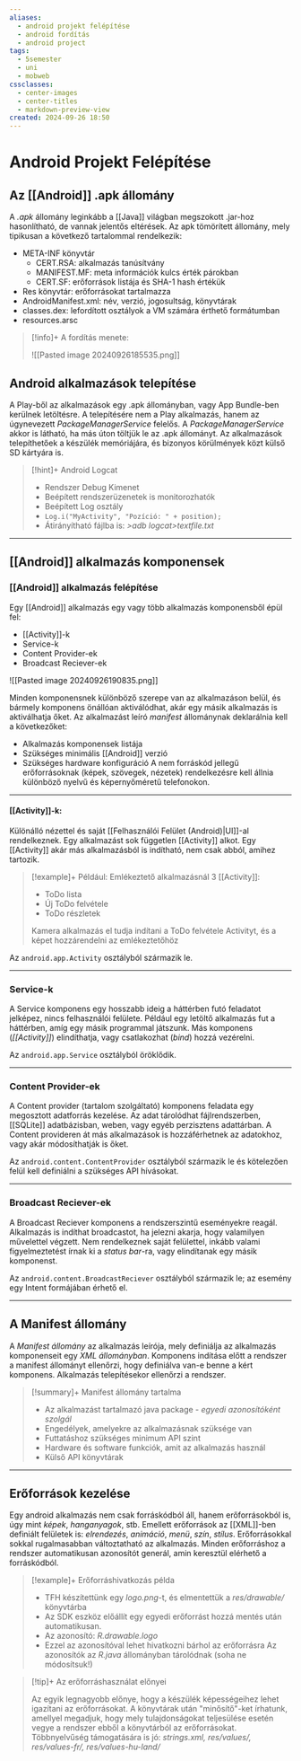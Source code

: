```yaml
---
aliases:
  - android projekt felépítése
  - android fordítás
  - android project
tags:
  - 5semester
  - uni
  - mobweb
cssclasses:
  - center-images
  - center-titles
  - markdown-preview-view
created: 2024-09-26 18:50
---
```






# Android Projekt Felépítése


## Az [[Android]] .apk állomány

A *.apk* állomány leginkább a [[Java]] világban megszokott .jar-hoz hasonlítható, de vannak jelentős eltérések. Az apk tömörített állomány, mely tipikusan a következő tartalommal rendelkezik:

- META-INF könyvtár
	- CERT.RSA: alkalmazás tanúsítvány
	- MANIFEST.MF: meta információk kulcs érték párokban
	- CERT.SF: erőforrások listája és SHA-1 hash értékük
- Res könyvtár: erőforrásokat tartalmazza
- AndroidManifest.xml: név, verzió, jogosultság, könyvtárak
- classes.dex: lefordított osztályok a VM számára érthető formátumban
- resources.arsc

>[!info]+ A fordítás menete:
>
>![[Pasted image 20240926185535.png]]

## Android alkalmazások telepítése

A Play-ből az alkalmazások egy .apk állományban, vagy App Bundle-ben kerülnek letöltésre. A telepítésére nem a Play alkalmazás, hanem az úgynevezett *PackageManagerService* felelős. A *PackageManagerService* akkor is látható, ha más úton töltjük le az .apk állományt. Az alkalmazások telepíthetőek a készülék memóriájára, és bizonyos körülmények közt külső SD kártyára is.

>[!hint]+ Android Logcat
>
> - Rendszer Debug Kimenet
> - Beépített rendszerüzenetek is monitorozhatók
> - Beépített Log osztály
> - `Log.i("MyActivity", "Pozíció: " + position);`
> - Átirányítható fájlba is: *>adb logcat>textfile.txt*


---

## [[Android]] alkalmazás komponensek

### [[Android]] alkalmazás felépítése

Egy [[Android]] alkalmazás egy vagy több alkalmazás komponensből épül fel:
- [[Activity]]-k
- Service-k
- Content Provider-ek
- Broadcast Reciever-ek

![[Pasted image 20240926190835.png]]


Minden komponensnek különböző szerepe van az alkalmazáson belül, és bármely komponens önállóan aktiválódhat, akár egy másik alkalmazás is aktiválhatja őket. Az alkalmazást leíró *manifest* állománynak deklarálnia kell a következőket:
 - Alkalmazás komponensek listája
 - Szükséges minimális [[Android]] verzió
 - Szükséges hardware konfiguráció
A nem forráskód jellegű erőforrásoknak (képek, szövegek, nézetek) rendelkezésre kell állnia különböző nyelvű és képernyőméretű telefonokon.

---

#### [[Activity]]-k:

Különálló nézettel és saját [[Felhasználói Felület (Android)|UI]]-al rendelkeznek. Egy alkalmazást sok független [[Activity]] alkot. Egy [[Activity]] akár más alkalmazásból is indítható, nem csak abból, amihez tartozik.

>[!example]+ Például:
>Emlékeztető alkalmazásnál 3 [[Activity]]:
>- ToDo lista
>- Új ToDo felvétele
>- ToDo részletek
>  
>  Kamera alkalmazás el tudja indítani a ToDo felvétele Activityt, és a képet hozzárendelni az emlékeztetőhöz

Az `android.app.Activity` osztályból származik le.

---

### Service-k

A Service komponens egy hosszabb ideig a háttérben futó feladatot jelképez, nincs felhasználói felülete. Például egy letöltő alkalmazás fut a háttérben, amíg egy másik programmal játszunk. Más komponens (*[[Activity]]*) elindíthatja, vagy csatlakozhat (*bind*) hozzá vezérelni.

Az `android.app.Service` osztályból öröklődik.

---

### Content Provider-ek

A Content provider (tartalom szolgáltató) komponens feladata egy megosztott adatforrás kezelése. Az adat tárolódhat fájlrendszerben, [[SQLite]] adatbázisban, weben, vagy egyéb perzisztens adattárban. A Content provideren át más alkalmazások is hozzáférhetnek az adatokhoz, vagy akár módosíthatják is őket.

Az `android.content.ContentProvider` osztályból származik le és kötelezően felül kell definiálni a szükséges API hívásokat.

---

### Broadcast Reciever-ek

A Broadcast Reciever komponens a rendszerszintű eseményekre reagál. Alkalmazás is indíthat broadcastot, ha jelezni akarja, hogy valamilyen művelettel végzett. Nem rendelkeznek saját felülettel, inkább valami figyelmeztetést írnak ki a *status bar*-ra, vagy elindítanak egy másik komponenst.

Az `android.content.BroadcastReciever` osztályból származik le; az esemény egy Intent formájában érhető el.

---

## A Manifest állomány

A *Manifest állomány* az alkalmazás leírója, mely definiálja az alkalmazás komponenseit egy *XML állományban*. Komponens indítása előtt a rendszer a manifest állományt ellenőrzi, hogy definiálva van-e benne a kért komponens. Alkalmazás telepítésekor ellenőrzi a rendszer.

>[!summary]+ Manifest állomány tartalma
>
>- Az alkalmazást tartalmazó java package - *egyedi azonosítóként szolgál*
>- Engedélyek, amelyekre az alkalmazásnak szüksége van
>- Futtatáshoz szükséges minimum API szint
>- Hardware és software funkciók, amit az alkalmazás használ
>- Külső API könyvtárak

---

## Erőforrások kezelése

Egy android alkalmazás nem csak forráskódból áll, hanem erőforrásokból is, úgy mint *képek*, *hanganyagok*, stb. Emellett erőforrások az [[XML]]-ben definiált felületek is: *elrendezés*, *animáció*, *menü*, *szín*, *stílus*. Erőforrásokkal sokkal rugalmasabban változtatható az alkalmazás. Minden erőforráshoz a rendszer automatikusan azonosítót generál, amin keresztül elérhető a forráskódból.

>[!example]+ Erőforráshivatkozás példa
>
>- TFH készítettünk egy *logo.png*-t, és elmentettük a *res/drawable/* könyvtárba
>- Az SDK eszköz előállít egy egyedi erőforrást hozzá mentés után automatikusan.
>- Az azonosító: *R.drawable.logo*
>- Ezzel az azonosítóval lehet hivatkozni bárhol az erőforrásra
>  Az azonosítók az *R.java* állományban tárolódnak (soha ne módosítsuk!)

>[!tip]+ Az erőforráshasználat előnyei
>
>Az egyik legnagyobb előnye, hogy a készülék képességeihez lehet igazítani az erőforrásokat. A könyvtárak után "minősítő"-ket írhatunk, amellyel megadjuk, hogy mely tulajdonságokat teljesülése esetén vegye a rendszer ebből a könyvtárból az erőforrásokat.
>Többnyelvűség támogatására is jó: *strings.xml, res/values/, res/values-fr/, res/values-hu-land/*


